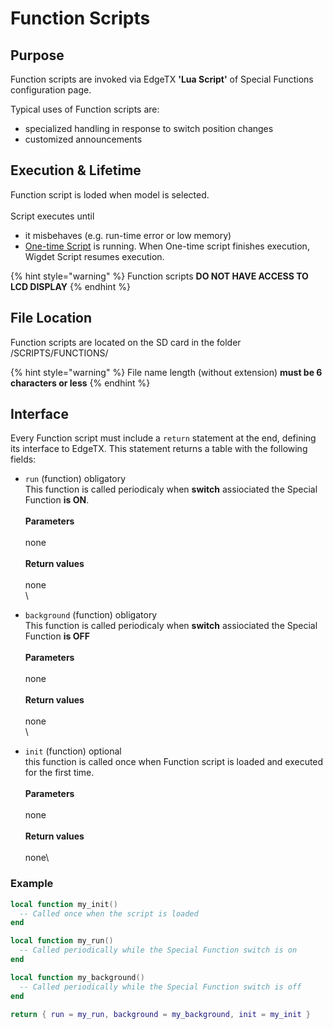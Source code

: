 # Function Scripts

## Purpose

Function scripts are invoked via EdgeTX **'Lua Script'** of Special Functions configuration page.

Typical uses of Function scripts are:

* specialized handling in response to switch position changes
* customized announcements

## Execution & Lifetime

Function script is loded when model is selected.\
\
Script executes until

* it misbehaves (e.g. run-time error or low memory)
* [One-time Script](one-time-scripts.md) is running. When One-time script finishes execution, Wigdet Script resumes execution.

{% hint style="warning" %}
Function scripts **DO NOT HAVE ACCESS TO LCD DISPLAY**
{% endhint %}

## File Location

Function scripts are located on the SD card in the folder /SCRIPTS/FUNCTIONS/&#x20;

{% hint style="warning" %}
File name length (without extension) **must be 6 characters or less**
{% endhint %}

## Interface

Every Function script must include a `return` statement at the end, defining its interface to EdgeTX. This statement returns a table with the following fields:

* `run` (function) obligatory\
  This function is called periodicaly when **switch** assiociated the Special Function **is ON**. \
  \
  **Parameters** \
  \
  none\
  \
  **Return values**\
  \
  none\
  \

* `background` (function) obligatory\
  This function is called periodicaly when **switch** assiociated the Special Function **is OFF**\
  \
  **Parameters**\
  \
  none\
  \
  **Return values**\
  \
  none\
  \

* `init` (function) optional\
  this function is called once when Function script is loaded and executed for the first time.\
  \
  **Parameters**\
  \
  none\
  \
  **Return values**\
  \
  none\


### Example

```lua
local function my_init()
  -- Called once when the script is loaded
end

local function my_run()
  -- Called periodically while the Special Function switch is on
end

local function my_background()
  -- Called periodically while the Special Function switch is off
end

return { run = my_run, background = my_background, init = my_init }
```
